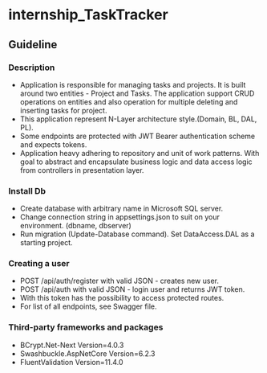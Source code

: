 # internship_TaskTracker

## Guideline

### Description
- Application is responsible for managing tasks and projects. It is built around two entities - Project and Tasks. The application support CRUD operations on entities and also operation for multiple deleting and inserting tasks for project.
- This application represent N-Layer architecture style.(Domain, BL, DAL, PL).
- Some endpoints are protected with JWT Bearer authentication scheme and expects tokens. 
- Application heavy adhering to repository and unit of work patterns. With goal to abstract and encapsulate business logic and data access logic from controllers in presentation layer.
### Install Db
- Create database with arbitrary name in Microsoft SQL server.
- Change connection string in appsettings.json to suit on your environment. (dbname, dbserver)
- Run migration (Update-Database command). Set DataAccess.DAL as a starting project.
### Creating a user
- POST /api/auth/register with valid JSON - creates new user.
- POST /api/auth with valid JSON - login user and returns JWT token.
- With this token has the possibility to access protected routes.
- For list of all endpoints, see Swagger file.
### Third-party frameworks and packages
- BCrypt.Net-Next Version=4.0.3
- Swashbuckle.AspNetCore Version=6.2.3
- FluentValidation Version=11.4.0

 
